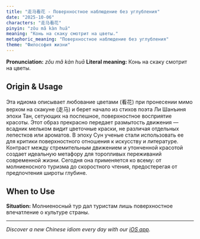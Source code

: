 ```yaml
---
title: "走马看花 - Поверхностное наблюдение без углубления"
date: "2025-10-06"
characters: "走马看花"
pinyin: "zǒu mǎ kàn huā"
meaning: "Конь на скаку смотрит на цветы."
metaphoric_meaning: "Поверхностное наблюдение без углубления"
theme: "Философия жизни"
---
```


**Pronunciation:** *zǒu mǎ kàn huā*
**Literal meaning:** Конь на скаку смотрит на цветы.

## Origin & Usage

Эта идиома описывает любование цветами (看花) при пронесении мимо верхом на скакуне (走马) и берет начало из стихов поэта Ли Шанъиня эпохи Тан, сетующих на поспешное, поверхностное восприятие красоты. Этот образ прекрасно передает размытость движения — всадник мельком видит цветочные краски, не различая отдельных лепестков или ароматов. В эпоху Сун ученые стали использовать ее для критики поверхностного отношения к искусству и литературе. Контраст между стремительным движением и утонченной красотой создает идеальную метафору для торопливых переживаний современной жизни. Сегодня она применяется ко всему: от молниеносного туризма до скоростного чтения, предостерегая от предпочтения широты глубине.

## When to Use

**Situation:** Молниеносный тур дал туристам лишь поверхностное впечатление о культуре страны.

---

*Discover a new Chinese idiom every day with our [iOS app](https://apps.apple.com/us/app/daily-chinese-idioms/id6740611324).*

